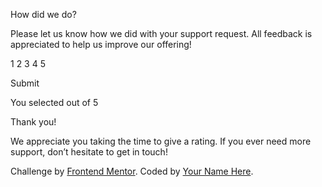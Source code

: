  <!-- Rating state start -->

  How did we do?

  Please let us know how we did with your support request. All feedback is appreciated 
  to help us improve our offering!

  1 2 3 4 5

  Submit

  <!-- Rating state end -->

  <!-- Thank you state start -->

  You selected <!-- Add rating here --> out of 5

  Thank you!

  We appreciate you taking the time to give a rating. If you ever need more support, 
  don’t hesitate to get in touch!

  <!-- Thank you state end -->

  
  <div class="attribution">
    Challenge by <a href="https://www.frontendmentor.io?ref=challenge" target="_blank">Frontend Mentor</a>. 
    Coded by <a href="#">Your Name Here</a>.
  </div>